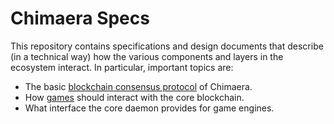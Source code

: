 # Chimaera Specs

This repository contains specifications and design documents that describe
(in a technical way) how the various components and layers in the ecosystem
interact.  In particular, important topics are:

* The basic [blockchain consensus protocol](blockchain.md) of Chimaera.
* How [games](games.md) should interact with the core blockchain.
* What interface the core daemon provides for game engines.
